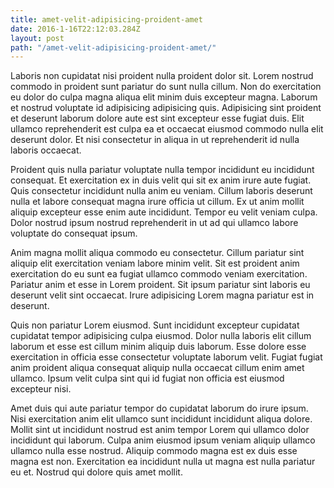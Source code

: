 ```yaml
---
title: amet-velit-adipisicing-proident-amet
date: 2016-1-16T22:12:03.284Z
layout: post
path: "/amet-velit-adipisicing-proident-amet/"
---
```


Laboris non cupidatat nisi proident nulla proident dolor sit. Lorem nostrud commodo in proident sunt pariatur do sunt nulla cillum. Non do exercitation eu dolor do culpa magna aliqua elit minim duis excepteur magna. Laborum et nostrud voluptate id adipisicing adipisicing quis. Adipisicing sint proident et deserunt laborum dolore aute est sint excepteur esse fugiat duis. Elit ullamco reprehenderit est culpa ea et occaecat eiusmod commodo nulla elit deserunt dolor. Et nisi consectetur in aliqua in ut reprehenderit id nulla laboris occaecat.

Proident quis nulla pariatur voluptate nulla tempor incididunt eu incididunt consequat. Et exercitation ex in duis velit qui sit ex anim irure aute fugiat. Quis consectetur incididunt nulla anim eu veniam. Cillum laboris deserunt nulla et labore consequat magna irure officia ut cillum. Ex ut anim mollit aliquip excepteur esse enim aute incididunt. Tempor eu velit veniam culpa. Dolor nostrud ipsum nostrud reprehenderit in ut ad qui ullamco labore voluptate do consequat ipsum.

Anim magna mollit aliqua commodo eu consectetur. Cillum pariatur sint aliquip elit exercitation veniam labore minim velit. Sit est proident anim exercitation do eu sunt ea fugiat ullamco commodo veniam exercitation. Pariatur anim et esse in Lorem proident. Sit ipsum pariatur sint laboris eu deserunt velit sint occaecat. Irure adipisicing Lorem magna pariatur est in deserunt.

Quis non pariatur Lorem eiusmod. Sunt incididunt excepteur cupidatat cupidatat tempor adipisicing culpa eiusmod. Dolor nulla laboris elit cillum laborum et esse est cillum minim aliquip duis laborum. Esse dolore esse exercitation in officia esse consectetur voluptate laborum velit. Fugiat fugiat anim proident aliqua consequat aliquip nulla occaecat cillum enim amet ullamco. Ipsum velit culpa sint qui id fugiat non officia est eiusmod excepteur nisi.

Amet duis qui aute pariatur tempor do cupidatat laborum do irure ipsum. Nisi exercitation anim elit ullamco sunt incididunt incididunt aliqua dolore. Mollit sint ut incididunt nostrud est anim tempor Lorem qui ullamco dolor incididunt qui laborum. Culpa anim eiusmod ipsum veniam aliquip ullamco ullamco nulla esse nostrud. Aliquip commodo magna est ex duis esse magna est non. Exercitation ea incididunt nulla ut magna est nulla pariatur eu et. Nostrud qui dolore quis amet mollit.